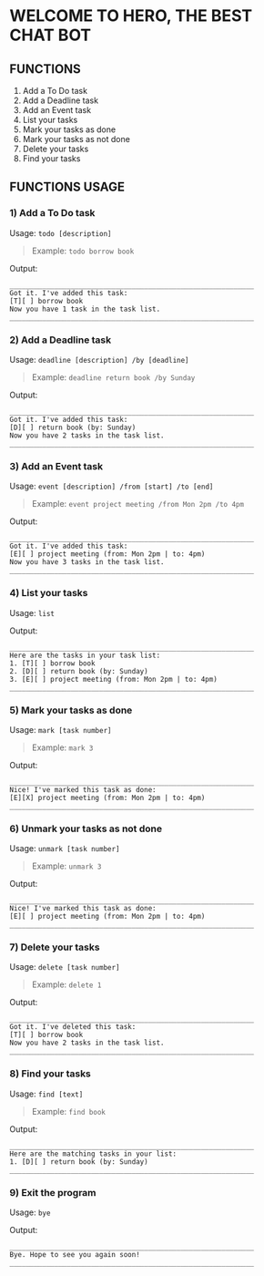 # WELCOME TO HERO, THE BEST CHAT BOT

## FUNCTIONS
1) Add a To Do task
2) Add a Deadline task
3) Add an Event task
4) List your tasks
5) Mark your tasks as done
6) Mark your tasks as not done
7) Delete your tasks
8) Find your tasks

## FUNCTIONS USAGE

### 1) Add a To Do task

Usage: ```todo [description]```

> Example: ```todo borrow book```

Output:
```
____________________________________________________________
Got it. I've added this task:
[T][ ] borrow book
Now you have 1 task in the task list.
____________________________________________________________
```

### 2) Add a Deadline task

Usage: ```deadline [description] /by [deadline]```

> Example: ```deadline return book /by Sunday```

Output:
```
____________________________________________________________
Got it. I've added this task:
[D][ ] return book (by: Sunday)
Now you have 2 tasks in the task list.
____________________________________________________________
```

### 3) Add an Event task

Usage: ```event [description] /from [start] /to [end]```

> Example: ```event project meeting /from Mon 2pm /to 4pm```

Output:
```
____________________________________________________________
Got it. I've added this task:
[E][ ] project meeting (from: Mon 2pm | to: 4pm)
Now you have 3 tasks in the task list.
____________________________________________________________
```

### 4) List your tasks

Usage: ```list```

Output:
```
____________________________________________________________
Here are the tasks in your task list:
1. [T][ ] borrow book
2. [D][ ] return book (by: Sunday)
3. [E][ ] project meeting (from: Mon 2pm | to: 4pm)
____________________________________________________________
```

### 5) Mark your tasks as done

Usage: ```mark [task number]```

> Example: ```mark 3```

Output:
```
____________________________________________________________
Nice! I've marked this task as done:
[E][X] project meeting (from: Mon 2pm | to: 4pm)
____________________________________________________________
```

### 6) Unmark your tasks as not done

Usage: ```unmark [task number]```

> Example: ```unmark 3```

Output:
```
____________________________________________________________
Nice! I've marked this task as done:
[E][ ] project meeting (from: Mon 2pm | to: 4pm)
____________________________________________________________
```

### 7) Delete your tasks

Usage: ```delete [task number]```

> Example: ```delete 1```

Output:
```
____________________________________________________________
Got it. I've deleted this task:
[T][ ] borrow book
Now you have 2 tasks in the task list.
____________________________________________________________
```


### 8) Find your tasks

Usage: ```find [text]```

> Example: ```find book```

Output:
```
____________________________________________________________
Here are the matching tasks in your list:
1. [D][ ] return book (by: Sunday)
____________________________________________________________
```

### 9) Exit the program

Usage: ```bye```

Output:
```
____________________________________________________________
Bye. Hope to see you again soon!
____________________________________________________________
```